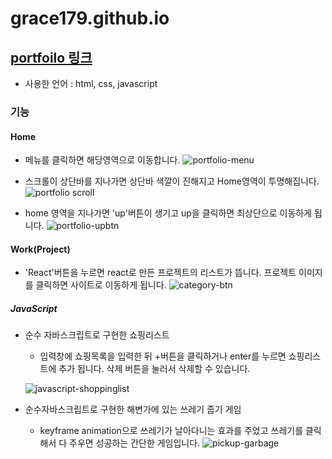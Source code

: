 # grace179.github.io

## [portfoilo 링크](https://grace179.github.io/)

* 사용한 언어 : html, css, javascript

### 기능
#### Home
* 메뉴를 클릭하면 해당영역으로 이동합니다.
   ![portfolio-menu](https://user-images.githubusercontent.com/72989367/99224671-20440c00-282a-11eb-8198-a68855b9e103.gif)

* 스크롤이 상단바를 지나가면 상단바 색깔이 진해지고 Home영역이 투명해집니다.
   ![portfolio scroll](https://user-images.githubusercontent.com/72989367/99223721-66986b80-2828-11eb-993c-815e3058886e.gif)

* home 영역을 지나가면 'up'버튼이 생기고 up을 클릭하면 최상단으로 이동하게 됩니다.
   ![portfolio-upbtn](https://user-images.githubusercontent.com/72989367/99224284-62208280-2829-11eb-9115-eaa279708b18.gif)

#### Work(Project)
* 'React'버튼을 누르면 react로 만든 프로젝트의 리스트가 뜹니다. 프로젝트 이미지를 클릭하면 사이트로 이동하게 됩니다.
![category-btn](https://user-images.githubusercontent.com/72989367/99225270-1d95e680-282b-11eb-8b5d-bba037086055.gif)

##### JavaScript
* 순수 자바스크립트로 구현한 쇼핑리스트
  - 입력창에 쇼핑목록을 입력한 뒤 +버튼을 클릭하거나 enter를 누르면 쇼핑리스트에 추가 됩니다. 삭제 버튼을 눌러서 삭제할 수 있습니다.
 
   ![javascript-shoppinglist](https://user-images.githubusercontent.com/72989367/99225884-1fac7500-282c-11eb-996f-d8680ea2aaf3.gif)

* 순수자바스크립트로 구현한 해변가에 있는 쓰레기 줍기 게임
   - keyframe animation으로 쓰레기가 날아다니는 효과를 주었고 쓰레기를 클릭해서 다 주우면 성공하는 간단한 게임입니다.
   ![pickup-garbage](https://user-images.githubusercontent.com/72989367/99227162-35229e80-282e-11eb-8626-af92f587634f.gif)
